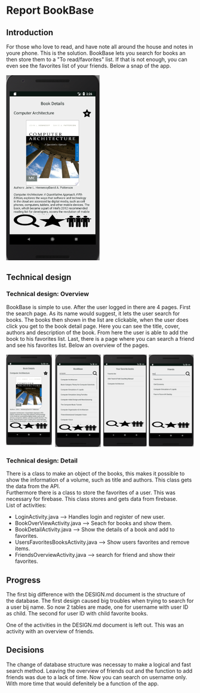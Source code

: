 # Report BookBase

## Introduction
For those who love to read, and have note all around the house and notes in youre phone. 
This is the solution. BookBase lets you search for books an then store them to a "To read/favorites" list.
If that is not enough, you can even see the favorites list of your friends.
Below a snap of the app. </br></br>
<img src="https://github.com/elgoesto/FinalProject/blob/master/doc/reportintro.png" width=250>

## Technical design
### Technical design: Overview
BookBase is simple to use. After the user logged in there are 4 pages. First the search page. As its name would suggest, it lets the user search for books. The books then shown in the list are clickable, when the user does click you get to the book detail page. Here you can see the title, cover, authors and description of the book. From here the user is able to add the book to his favorites list. Last, there is a page where you can search a friend and see his favorites list.
Below an overview of the pages. </br></br>
<img src="https://github.com/elgoesto/FinalProject/blob/master/doc/reportoverview.png" width=700>

### Technical design: Detail
There is a class to make an object of the books, this makes it possible to show the information of a volume, such as title and authors.
This class gets the data from the API. </br>
Furthermore there is a class to store the favorites of a user. This was necessary for firebase. This class stores and gets data from firebase. </br>
List of activities:
* LoginActivity.java --> Handles login and register of new user.
* BookOverViewActivity.java --> Seach for books and show them.
* BookDetailActivity.java --> Show the details of a book and add to favorites.
* UsersFavoritesBooksActivity.java --> Show users favorites and remove items.
* FriendsOverviewActivity.java --> search for friend and show their favorites.

## Progress
The first big difference with the DESIGN.md document is the structure of the database.
The first design caused big troubles when trying to search for a user bij name.
So now 2 tables are made, one for username with user ID as child. 
The second for user ID with child favorite books.

One of the activities in the DESIGN.md document is left out.
This was an activity with an overview of friends. 


## Decisions
The change of database structure was necessay to make a logical and fast search method. 
Leaving the overview of friends out and the function to add friends was due to a lack of time.
Now you can search on username only.
With more time that would defenitely be a function of the app.



